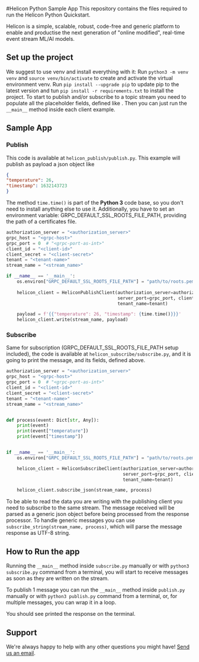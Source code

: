 #Helicon Python Sample App
This repository contains the files required to run the Helicon Python Quickstart.

Helicon is a simple, scalable, robust, code-free and generic platform to enable and productise the next generation of "online modified", real-time event stream ML/AI models.

## Set up the project

We suggest to use venv and install everything with it: Run `python3 -m venv venv` and `source venv/bin/activate` to create and activate the virtual environment venv.
Run `pip install --upgrade pip` to update pip to the latest version and tun `pip install -r requirements.txt` to install the project.
To start to publish and/or subscribe to a topic stream you need to populate all the placeholder fields, defined like <placeholder>.
Then you can just run the `__main__` method inside each client example.

## Sample App
### Publish
This code is available at `helicon_publish/publish.py`. This example will publish as payload a json object like
```json
{
"temperature": 26,
"timestamp": 1632143723
}
```
The method `time.time()` is part of the __Python 3__ code base, so you don't need to install anything else to use it.
Additionally, you have to set an environment variable: GRPC_DEFAULT_SSL_ROOTS_FILE_PATH, providing the path of a certificates file.
```python
authorization_server = "<authorization_server>"
grpc_host = "<grpc-host>"
grpc_port = 0  # "<grpc-port-as-int>"
client_id = "<client-id>"
client_secret = "<client-secret>"
tenant = "<tenant-name>"
stream_name = "<stream_name>"

if __name__ == '__main__':
    os.environ["GRPC_DEFAULT_SSL_ROOTS_FILE_PATH"] = "path/to/roots.pem"
    
    helicon_client = HeliconPublishClient(authorization_server=authorization_server, server_host=grpc_host,
                                          server_port=grpc_port, client_id=client_id, client_secret=client_secret,
                                          tenant_name=tenant)

    payload = f'{{"temperature": 26, "timestamp": {time.time()}}}'
    helicon_client.write(stream_name, payload)
```
### Subscribe
Same for subscription (GRPC_DEFAULT_SSL_ROOTS_FILE_PATH setup included), the code is available at `helicon_subscribe/subscribe.py`, and it is going to print the message, and its fields, defined above.
```python
authorization_server = "<authorization_server>"
grpc_host = "<grpc-host>"
grpc_port = 0  # "<grpc-port-as-int>"
client_id = "<client-id>"
client_secret = "<client-secret>"
tenant = "<tenant-name>"
stream_name = "<stream_name>"


def process(event: Dict[str, Any]):
    print(event)
    print(event["temperature"])
    print(event["timestamp"])


if __name__ == '__main__':
    os.environ["GRPC_DEFAULT_SSL_ROOTS_FILE_PATH"] = "path/to/roots.pem"

    helicon_client = HeliconSubscribeClient(authorization_server=authorization_server, server_host=grpc_host,
                                            server_port=grpc_port, client_id=client_id, client_secret=client_secret,
                                            tenant_name=tenant)

    helicon_client.subscribe_json(stream_name, process)
```
To be able to read the data you are writing with the publishing client you need to subscribe to the same stream.
The message received will be parsed as a generic json object before being processed from the response processor.
To handle generic messages you can use `subscribe_string(stream_name, process)`, which will parse the message response as UTF-8 string.

## How to Run the app

Running the `__main__` method inside `subscribe.py` manually or with `python3 subscribe.py` command from a terminal, you will start to receive messages as soon as they are written on the stream.

To publish 1 message you can run the `__main__` method inside `publish.py` manually or with `python3 publish.py` command from a terminal, or, for multiple messages, you can wrap it in a loop.

You should see printed the response on the terminal.

## Support
We're always happy to help with any other questions you might have! [Send us an email](mailto:support@radicalbit.io).